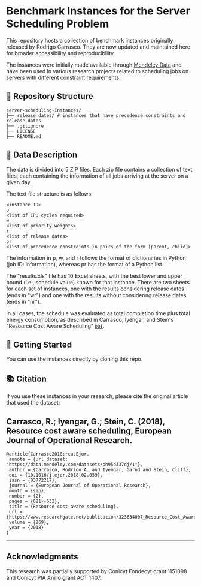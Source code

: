 # Benchmark Instances for the Server Scheduling Problem

This repository hosts a collection of benchmark instances originally released by Rodrigo Carrasco. They are now updated and maintained here for broader accessibility and reproducibility.

The instances were initially made available through [Mendeley Data](https://doi.org/10.17632/PH95D337DJ.1) and have been used in various research projects related to scheduling jobs on servers with different constraint requirements.

## 📁 Repository Structure

```dir
server-scheduling-Instances/
├── release dates/ # instances that have precedence constraints and release dates
├── .gitignore
├── LICENSE
├── README.md
```

## 🧩 Data Description

The data is divided into 5 ZIP files. Each zip file contains a collection of text files, each containing the information of all jobs arriving at the server on a given day.

The text file structure is as follows:
```
<instance ID>
p
<list of CPU cycles required>
w
<list of priority weights>
r
<list of release dates>
pr
<list of precedence constraints in pairs of the form [parent, child]>
```

The information in p, w, and r follows the format of dictionaries in Python (job ID: information), whereas pr has the format of a Python list.

The "results.xls" file has 10 Excel sheets, with the best lower and upper bound (i.e., schedule value) known for that instance. There are two sheets for each set of instances, one with the results considering release dates (ends in "wr") and one with the results without considering release dates (ends in "nr"). 

In all cases, the schedule was evaluated as total completion time plus total energy consumption, as described in Carrasco, Iyengar, and Stein's "Resource Cost Aware Scheduling" [`DOI`](https://doi.org/10.1016/j.ejor.2018.02.059).


## 🚀 Getting Started

You can use the instances directly by cloning this repo.

## 📚 Citation
If you use these instances in your research, please cite the original article that used the dataset:

Carrasco, R.; Iyengar, G.; Stein, C. (2018), Resource cost aware scheduling, European Journal of Operational Research.
--------

```cite
@article{Carrasco2018:rcasEjor,
 annote = {url_dataset: "https://data.mendeley.com/datasets/ph95d337dj/1"},
 author = {Carrasco, Rodrigo A. and Iyengar, Garud and Stein, Cliff},
 doi = {10.1016/j.ejor.2018.02.059},
 issn = {03772217},
 journal = {European Journal of Operational Research},
 month = {sep},
 number = {2},
 pages = {621--632},
 title = {Resource cost aware scheduling},
 url = {https://www.researchgate.net/publication/323634007_Resource_Cost_Aware_Scheduling},
 volume = {269},
 year = {2018}
}
```

--------
## Acknowledgments

This research was partially supported by Conicyt Fondecyt grant 1151098 and Conicyt PIA Anillo grant ACT 1407.
